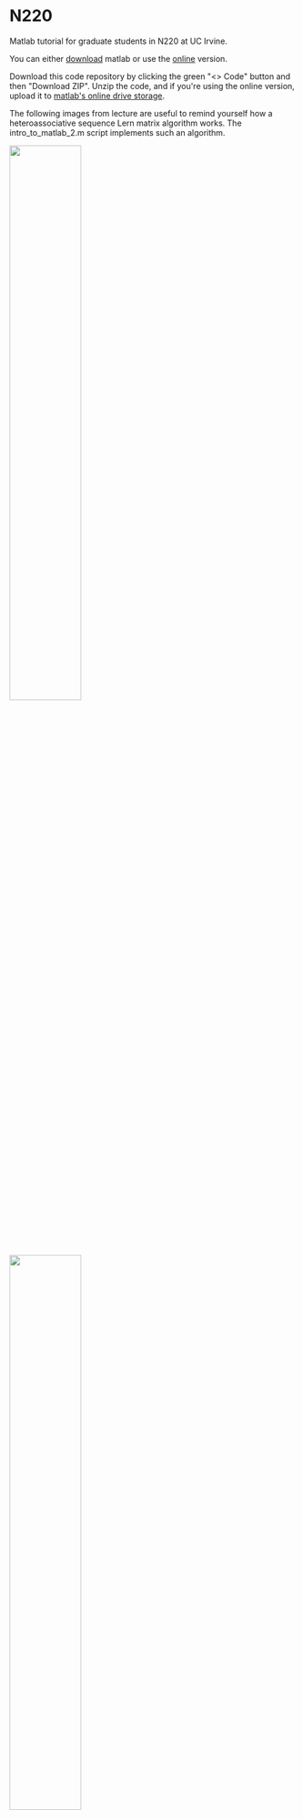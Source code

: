 # N220
Matlab tutorial for graduate students in N220 at UC Irvine.

You can either <a href="https://www.mathworks.com/help/install/ug/install-products-with-internet-connection.html" target="_blank">download</a> matlab or use the <a href="[https://www.mathworks.com/help/install/ug/install-products-with-internet-connection.html" target="_blank">online</a> version.

Download this code repository by clicking the green "<> Code" button and then "Download ZIP". Unzip the code, and if you're using the online version, upload it to <a href="https://drive.mathworks.com/" target="_blank">matlab's online drive storage</a>.

The following images from lecture are useful to remind yourself how a heteroassociative sequence Lern matrix algorithm works. The intro_to_matlab_2.m script implements such an algorithm.

<img src="https://github.com/user-attachments/assets/63f91adc-1f2f-4168-903a-a14da332f0f9" width="50%">
<img src="https://github.com/user-attachments/assets/b9d15aa8-970a-47bb-8cdd-95e47960c167" width="50%">
<img src="https://github.com/user-attachments/assets/ccb80b57-1746-4f82-a01b-a4d28240f566" width="50%">
